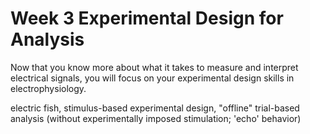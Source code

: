 # Week 3 Experimental Design for Analysis

Now that you know more about what it takes to measure and interpret electrical signals, you will focus on your experimental design skills in electrophysiology.  

electric fish, stimulus-based experimental design, "offline" trial-based analysis (without experimentally imposed stimulation; 'echo' behavior)
